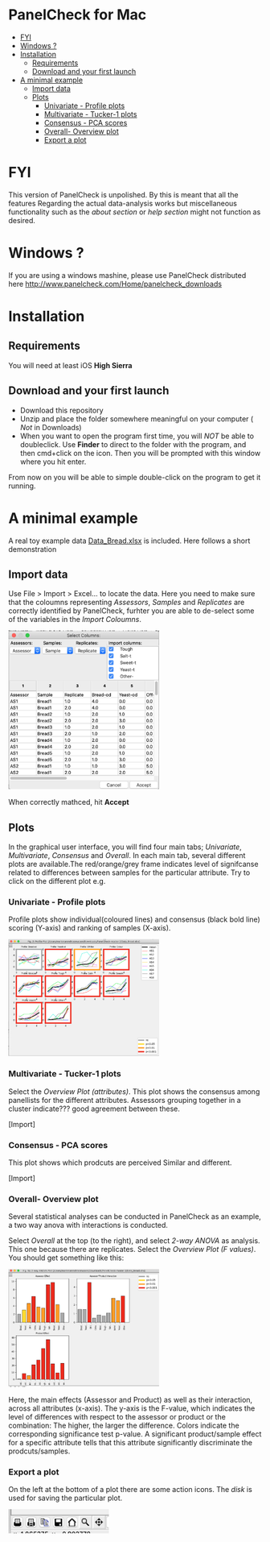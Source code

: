 PanelCheck for Mac
================

-   [FYI](#fyi)
-   [Windows ?](#windows)
-   [Installation](#installation)
    -   [Requirements](#requirements)
    -   [Download and your first launch](#download-and-your-first-launch)
-   [A minimal example](#a-minimal-example)
    -   [Import data](#import-data)
    -   [Plots](#plots)
        -   [Univariate - Profile plots](#univariate---profile-plots)
        -   [Multivariate - Tucker-1 plots](#multivariate---tucker-1-plots)
        -   [Consensus - PCA scores](#consensus---pca-scores)
        -   [Overall- Overview plot](#overall--overview-plot)
        -   [Export a plot](#export-a-plot)

FYI
===

This version of PanelCheck is unpolished. By this is meant that all the features Regarding the actual data-analysis works but miscellaneous functionality such as the *about section* or *help section* might not function as desired.

Windows ?
=========

If you are using a windows mashine, please use PanelCheck distributed here <http://www.panelcheck.com/Home/panelcheck_downloads>

Installation
============

Requirements
------------

You will need at least iOS **High Sierra**

Download and your first launch
------------------------------

-   Download this repository
-   Unzip and place the folder somewhere meaningful on your computer ( *Not* in Downloads)
-   When you want to open the program first time, you will *NOT* be able to doubleclick. Use **Finder** to direct to the folder with the program, and then cmd+click on the icon. Then you will be prompted with this window where you hit enter.

From now on you will be able to simple double-click on the program to get it running.

A minimal example
=================

A real toy example data [Data\_Bread.xlsx](Data_Bread.xlsx) is included. Here follows a short demonstration

Import data
-----------

Use File &gt; Import &gt; Excel... to locate the data. Here you need to make sure that the coloumns representing *Assessors*, *Samples* and *Replicates* are correctly identified by PanelCheck, furhter you are able to de-select some of the variables in the *Import Coloumns*.

<img src="figs/import.png" alt="Import" width="300" />

When correctly mathced, hit **Accept**

Plots
-----

In the graphical user interface, you will find four main tabs; *Univariate*, *Multivariate*, *Consensus* and *Overall*. In each main tab, several different plots are available.The red/orange/grey frame indicates level of signifcanse related to differences between samples for the particular attribute. Try to click on the different plot e.g.

### Univariate - Profile plots

Profile plots show individual(coloured lines) and consensus (black bold line) scoring (Y-axis) and ranking of samples (X-axis).

<img src="figs/profileplot.png" alt="Import" width="300" />

### Multivariate - Tucker-1 plots

Select the *Overview Plot (attributes)*. This plot shows the consensus among panellists for the different attributes. Assessors grouping together in a cluster indicate??? good agreement between these.

\[Import\]

### Consensus - PCA scores

This plot shows which prodcuts are perceived Similar and different.

\[Import\]

### Overall- Overview plot

Several statistical analyses can be conducted in PanelCheck as an example, a two way anova with interactions is conducted.

Select *Overall* at the top (to the right), and select *2-way ANOVA* as analysis. This one because there are replicates. Select the *Overview Plot (F values)*. You should get something like this:

<img src="figs/overviewplot_F.png" alt="Import" width="300" />

Here, the main effects (Assessor and Product) as well as their interaction, across all attributes (x-axis). The y-axis is the F-value, which indicates the level of differences with respect to the assessor or product or the combination: The higher, the larger the difference. Colors indicate the corresponding significance test p-value. A significant product/sample effect for a specific attribute tells that this attribute significantly discriminate the prodcuts/samples.

### Export a plot

On the left at the bottom of a plot there are some action icons. The *disk* is used for saving the particular plot.

<img src="figs/export.png" alt="Import" width="200" />
